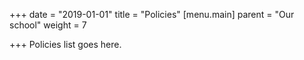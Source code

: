 +++
date = "2019-01-01"
title = "Policies"
[menu.main]
parent = "Our school"
weight = 7

+++
Policies list goes here.